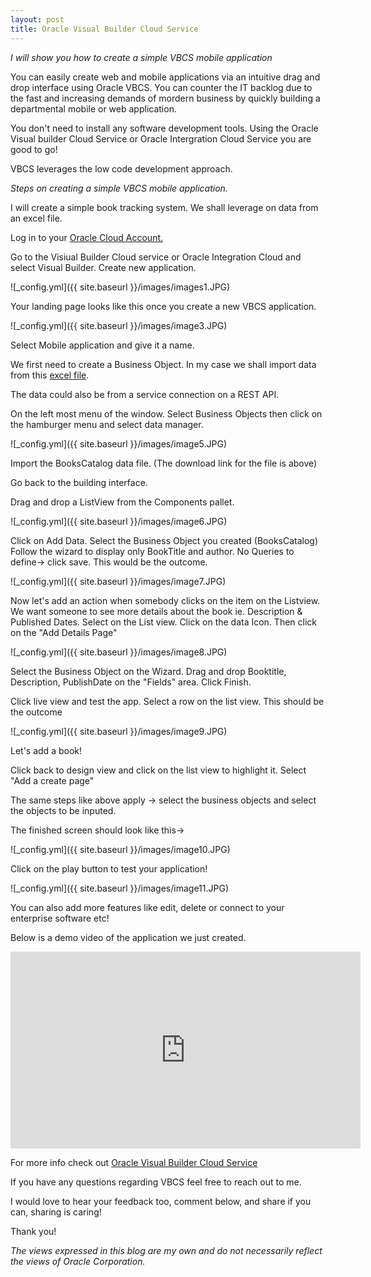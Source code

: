 ```yaml
---
layout: post
title: Oracle Visual Builder Cloud Service
---
```

*I will show you how to create a simple VBCS mobile application*

You can easily create web and mobile applications via an intuitive drag and drop interface using Oracle VBCS. You can counter the IT backlog due to the fast and increasing demands of mordern business by quickly building a departmental mobile or web application.

You don't need to install any software development tools. Using the Oracle Visual builder Cloud Service or Oracle Intergration Cloud Service you are good to go!

VBCS leverages the low code development approach. 

*Steps on creating a simple VBCS mobile application.*

I will create a simple book tracking system. We shall leverage on data from an excel file.

Log in to your [Oracle Cloud Account.](https://cloud.oracle.com/home)

Go to the Visiual Builder Cloud service or Oracle Integration Cloud and select Visual Builder.
Create new application.

![_config.yml]({{ site.baseurl }}/images/images1.JPG)

Your landing page looks like this once you create a new VBCS application. 

![_config.yml]({{ site.baseurl }}/images/image3.JPG)

Select Mobile application and give it a name.

We first need to create a Business Object. In my case we shall import data from this [excel file](https://github.com/labanish/labanish.github.io/blob/master/images/BooksCatalog.xlsx). 

The data could also be from a service connection on a REST API. 

On the left most menu of the window. Select Business Objects then click on the hamburger menu and select data manager. 

![_config.yml]({{ site.baseurl }}/images/image5.JPG)

Import the BooksCatalog data file. (The download link for the file is above)

Go back to the building interface. 

Drag and drop a ListView from the Components pallet. 

![_config.yml]({{ site.baseurl }}/images/image6.JPG)

Click on Add Data.
Select the Business Object you created (BooksCatalog) 
Follow the wizard to display only BookTitle and author. 
No Queries to define-> click save.
This would be the outcome.

![_config.yml]({{ site.baseurl }}/images/image7.JPG)

Now let's add an action when somebody clicks on the item on the Listview. We want someone to see more details about the book ie. Description & Published Dates.
Select on the List view. Click on the data Icon. Then click on the "Add Details Page"

![_config.yml]({{ site.baseurl }}/images/image8.JPG)

Select the Business Object on the Wizard.
Drag and drop Booktitle, Description, PublishDate on the "Fields" area.
Click Finish.

Click live view and test the app. Select a row on the list view. This should be the outcome

![_config.yml]({{ site.baseurl }}/images/image9.JPG)

Let's add a book! 

Click back to design view and click on the list view to highlight it. Select "Add a create page"

The same steps like above apply -> select the business objects and select the objects to be inputed. 

The finished screen should look like this-> 

![_config.yml]({{ site.baseurl }}/images/image10.JPG)

Click on the play button to test your application!

![_config.yml]({{ site.baseurl }}/images/image11.JPG)

You can also add more features like edit, delete or connect to your enterprise software etc!

Below is a demo video of the application we just created.

<iframe width="560" height="315" src="https://www.youtube.com/embed/tM9BGTeTs-o" frameborder="0" allow="accelerometer; autoplay; encrypted-media; gyroscope; picture-in-picture" allowfullscreen></iframe>

For more info check out [Oracle Visual Builder Cloud Service](https://cloud.oracle.com/visual-builder)

If you have any questions regarding VBCS feel free to reach out to me. 

I would love to hear your feedback too, comment below, and share if you can, sharing is caring! 

Thank you!

*The views expressed in this blog are my own and do not necessarily reflect the views of Oracle Corporation.*






